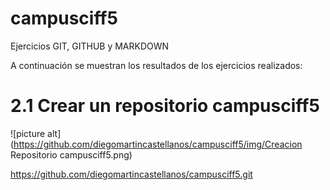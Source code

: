 # campusciff5
Ejercicios GIT, GITHUB y MARKDOWN

A continuación se muestran los resultados de los ejercicios realizados:

# 2.1 Crear un repositorio campusciff5

![picture alt](https://github.com/diegomartincastellanos/campusciff5/img/Creacion Repositorio campusciff5.png)

https://github.com/diegomartincastellanos/campusciff5.git
